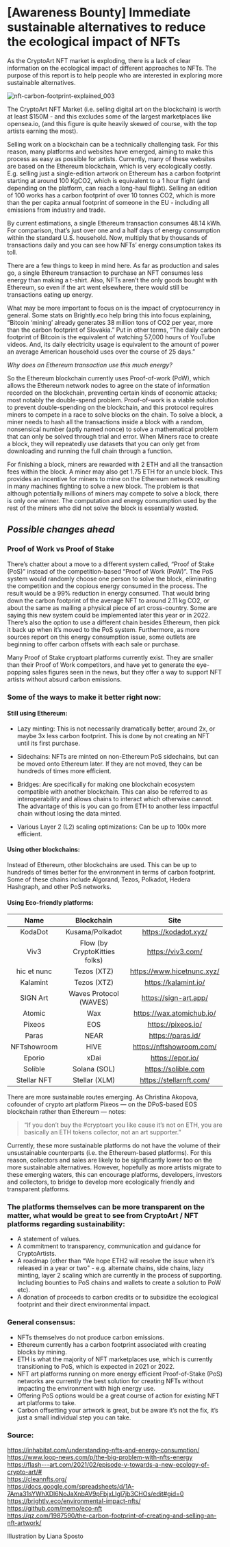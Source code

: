 # [Awareness Bounty] Immediate sustainable alternatives to reduce the ecological impact of NFTs 

As the CryptoArt NFT market is exploding, there is a lack of clear information on the ecological impact of different approaches to NFTs. The purpose of this report is to help people who are interested in exploring more sustainable alternatives. 

![nft-carbon-footprint-explained_003](https://user-images.githubusercontent.com/58824632/117189329-6001ae80-adde-11eb-88d6-24c093d3613c.png)

The CryptoArt NFT Market (i.e. selling digital art on the blockchain) is worth at least $150M - and this excludes some of the largest marketplaces like opensea.io, (and this figure is quite heavily skewed of course, with the top artists earning the most).

Selling work on a blockchain can be a technically challenging task. For this reason, many platforms and websites have emerged, aiming to make this process as easy as possible for artists. Currently, many of these websites are based on the Ethereum blockchain, which is very ecologically costly. E.g. selling just a single-edition artwork on Ethereum has a carbon footprint starting at around 100 KgCO2, which is equivalent to a 1 hour flight (and depending on the platform, can reach a long-haul flight). Selling an edition of 100 works has a carbon footprint of over 10 tonnes CO2, which is more than the per capita annual footprint of someone in the EU - including all emissions from industry and trade.

By current estimations, a single Ethereum transaction consumes 48.14 kWh. For comparison, that’s just over one and a half days of energy consumption within the standard U.S. household. Now, multiply that by thousands of transactions daily and you can see how NFTs’ energy consumption takes its toll.

There are a few things to keep in mind here. As far as production and sales go, a single Ethereum transaction to purchase an NFT consumes less energy than making a t-shirt. Also, NFTs aren’t the only goods bought with Ethereum, so even if the art went elsewhere, there would still be transactions eating up energy.

What may be more important to focus on is the impact of cryptocurrency in general. Some stats on Brightly.eco help bring this into focus explaining, “Bitcoin ‘mining’ already generates 38 million tons of CO2 per year, more than the carbon footprint of Slovakia.” Put in other terms, “The daily carbon footprint of Bitcoin is the equivalent of watching 57,000 hours of YouTube videos. And, its daily electricity usage is equivalent to the amount of power an average American household uses over the course of 25 days.”

*Why does an Ethereum transaction use this much energy?*

So the Ethereum blockchain currently uses Proof-of-work (PoW), which allows the Ethereum network nodes to agree on the state of information recorded on the blockchain, preventing certain kinds of economic attacks; most notably the double-spend problem. Proof-of-work is a viable solution to prevent double-spending on the blockchain, and this protocol requires miners to compete in a race to solve blocks on the chain. To solve a block, a miner needs to hash all the transactions inside a block with a random, nonsensical number (aptly named nonce) to solve a mathematical problem that can only be solved through trial and error. When Miners race to create a block, they will repeatedly use datasets that you can only get from downloading and running the full chain through a function.

For finishing a block, miners are rewarded with 2 ETH and all the transaction fees within the block. A miner may also get 1.75 ETH for an uncle block. This provides an incentive for miners to mine on the Ethereum network resulting in many machines fighting to solve a new block. The problem is that although potentially millions of miners may compete to solve a block, there is only one winner. The computation and energy consumption used by the rest of the miners who did not solve the block is essentially wasted.

## *Possible changes ahead*

### Proof of Work vs Proof of Stake 

There’s chatter about a move to a different system called, “Proof of Stake (PoS)” instead of the competition-based “Proof of Work (PoW)”. The PoS system would randomly choose one person to solve the block, eliminating the competition and the copious energy consumed in the process. The result would be a 99% reduction in energy consumed. That would bring down the carbon footprint of the average NFT to around 2.11 kg CO2, or about the same as mailing a physical piece of art cross-country.
Some are saying this new system could be implemented later this year or in 2022. There’s also the option to use a different chain besides Ethereum, then pick it back up when it’s moved to the PoS system. Furthermore, as more sources report on this energy consumption issue, some outlets are beginning to offer carbon offsets with each sale or purchase. 

Many Proof of Stake cryptoart platforms currently exist. They are smaller than their Proof of Work competitors, and have yet to generate the eye-popping sales figures seen in the news, but they offer a way to support NFT artists without absurd carbon emissions.

### Some of the ways to make it better right now:

#### Still using Ethereum:

- Lazy minting: This is not necessarily dramatically better, around 2x, or maybe 3x less carbon footprint. This is done by not creating an NFT until its first purchase.

- Sidechains: NFTs are minted on non-Ethereum PoS sidechains, but can be moved onto Ethereum later. If they are not moved, they can be hundreds of times more efficient.

- Bridges: Are specifically for making one blockchain ecosystem compatible with another blockchain. This can also be referred to as interoperability and allows chains to interact which otherwise cannot. The advantage of this is you can go from ETH to another less impactful chain without losing the data minted.

- Various Layer 2 (L2) scaling optimizations: Can be up to 100x more efficient.

#### Using other blockchains:

Instead of Ethereum, other blockchains are used. This can be up to hundreds of times better for the environment in terms of carbon footprint. Some of these chains include Algorand, Tezos, Polkadot, Hedera Hashgraph, and other PoS networks.

#### Using Eco-friendly platforms:

| Name        | Blockchain    | Site     |
| :----:      |    :----:     |    :----:     |
| KodaDot      | Kusama/Polkadot         | https://kodadot.xyz/   |
| Viv3   | Flow (by CryptoKitties folks)          | https://viv3.com/    |
| hic et nunc       | Tezos (XTZ)    |https://www.hicetnunc.xyz/     |
| Kalamint      |    Tezos (XTZ)     |    https://kalamint.io/     |
| SIGN Art     | Waves Protocol (WAVES)        | https://sign-art.app/   |
| Atomic   | Wax         | https://wax.atomichub.io/      |
| Pixeos        | EOS    | https://pixeos.io/     |
| Paras      |    NEAR     |    https://paras.id/    |
| NFTshowroom      | HIVE         | https://nftshowroom.com/   |
| Eporio   | xDai         | https://epor.io/    |
| Solible      |    Solana (SOL)     |    https://solible.com    |
| Stellar NFT      | Stellar (XLM)         | https://stellarnft.com/   |



There are more sustainable routes emerging. As Christina Akopova, cofounder of crypto art platform Pixeos — on the DPoS-based EOS blockchain rather than Ethereum — notes: 
> “If you don’t buy the #cryptoart you like cause it’s not on ETH, you are basically an ETH tokens collector, not an art supporter.”

Currently, these more sustainable platforms do not have the volume of their unsustainable counterparts (i.e. the Ethereum-based platforms). For this reason, collectors and sales are likely to be significantly lower too on the more sustainable alternatives. However, hopefully as more artists migrate to these emerging waters, this can encourage platforms, developers, investors and collectors, to bridge to develop more ecologically friendly and transparent platforms.

### The platforms themselves can be more transparent on the matter, what would be great to see from CryptoArt / NFT platforms regarding sustainability:

- A statement of values.  
- A commitment to transparency, communication and guidance for CryptoArtists.
- A roadmap (other than “We hope ETH2 will resolve the issue when it’s released in a year or two" - e.g. alternate chains, side chains, lazy minting, layer 2 scaling which are currently in the process of supporting. Including bounties to PoS chains and wallets to create a solution to PoW etc).
- A donation of proceeds to carbon credits or to subsidize the ecological footprint and their direct environmental impact.


### General consensus:

- NFTs themselves do not produce carbon emissions. 
- Ethereum currently has a carbon footprint associated with creating blocks by mining.
- ETH is what the majority of NFT marketplaces use, which is currently transitioning to PoS, which is expected in 2021 or 2022.
- NFT art platforms running on more energy efficient Proof-of-Stake (PoS) networks are currently the best solution for creating NFTs without impacting the environment with high energy use. 
- Offering PoS options would be a great course of action for existing NFT art platforms to take.
- Carbon offsetting your artwork is great, but be aware it’s not the fix, it’s just a small individual step you can take.

### Source:

https://inhabitat.com/understanding-nfts-and-energy-consumption/  
https://www.loop-news.com/p/the-big-problem-with-nfts-energy  
https://flash---art.com/2021/02/episode-v-towards-a-new-ecology-of-crypto-art/#  
https://cleannfts.org/  
https://docs.google.com/spreadsheets/d/1A-7Ama31sYWhXDl6NoJaXnbAV9pFbjxLIgl7jb3CHOs/edit#gid=0  
https://brightly.eco/environmental-impact-nfts/  
https://github.com/memo/eco-nft  
https://qz.com/1987590/the-carbon-footprint-of-creating-and-selling-an-nft-artwork/  

Illustration by Liana Sposto

